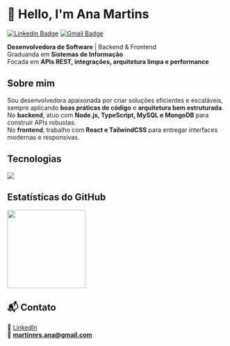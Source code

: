 # 👋 Hello, I'm Ana Martins

[![Linkedin Badge](https://img.shields.io/badge/-LinkedIn-000000?style=flat-square&logo=linkedin&logoColor=white&link=https://br.linkedin.com/in/anamartinsr)](https://br.linkedin.com/in/anamartinsr)
[![Gmail Badge](https://img.shields.io/badge/-martinnrs.ana@gmail.com-000000?style=flat-square&logo=Gmail&logoColor=white&link=mailto:martinnrs.ana@gmail.com)](mailto:martinnrs.ana@gmail.com)

 **Desenvolvedora de Software** | Backend & Frontend  
 Graduanda em **Sistemas de Informação**  
 Focada em **APIs REST, integrações, arquitetura limpa e performance**  



##  Sobre mim
Sou desenvolvedora apaixonada por criar soluções eficientes e escaláveis, sempre aplicando **boas práticas de código** e **arquitetura bem estruturada**.  
No **backend**, atuo com **Node.js, TypeScript, MySQL e MongoDB** para construir APIs robustas.  
No **frontend**, trabalho com **React e TailwindCSS** para entregar interfaces modernas e responsivas.  



##  Tecnologias

<p>
  <a href="https://skillicons.dev">
    <img src="https://skillicons.dev/icons?i=js,ts,nodejs,react,tailwind,mysql,postgresql,mongodb,git,linux,postman" />
  </a>
</p>


##  Estatísticas do GitHub

<p>
  <img height="180em" src="https://github-readme-stats.vercel.app/api/top-langs/?username=anamartinsr&layout=compact&langs_count=7&theme=dracula"/>
</p>


## 📬 Contato

💼 [LinkedIn](https://br.linkedin.com/in/anamartinsr)  
📧 **martinnrs.ana@gmail.com**
